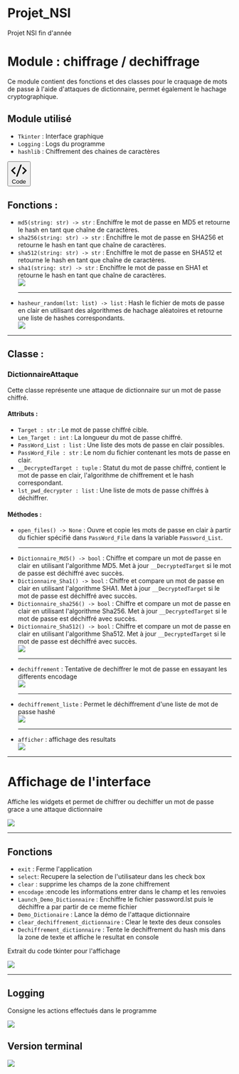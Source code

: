 # Projet_NSI
Projet NSI fin d'année
<!DOCTYPE html>
<html>
<head>
    <meta charset="UTF-8">
    <title>Documentation - Projet NSI</title>
    <link rel="stylesheet" type = "text/css" media="screen" href="style.css">
</head>

<body>
    <h1>Module : chiffrage / dechiffrage </h1>
    <p>Ce module contient des fonctions et des classes pour le craquage de mots de passe à l'aide d'attaques de dictionnaire, permet également le hachage cryptographique.</p>
    <h2>Module utilisé</h2>
    <ul class="decal">
        <li><code>Tkinter</code> : Interface graphique</li>
        <li><code>Logging</code> : Logs du programme</li>
        <li><code>hashlib</code> : Chiffrement des chaines de caractères</li>
    </ul>
    <div class="decal">
    <form action="https://github.com/Rikvalix/Projet_NSI" method="get" target="_blank">
        <button class="cssbuttons-io" >
            <span><svg xmlns="http://www.w3.org/2000/svg" viewBox="0 0 24 24"><path fill="none" d="M0 0h24v24H0z"></path><path fill="currentColor" d="M24 12l-5.657 5.657-1.414-1.414L21.172 12l-4.243-4.243 1.414-1.414L24 12zM2.828 12l4.243 4.243-1.414 1.414L0 12l5.657-5.657L7.07 7.757 2.828 12zm6.96 9H7.66l6.552-18h2.128L9.788 21z"></path></svg> Code</span>
          </button>
      </form></div>
    <h2>Fonctions :</h2>
    <ul class="decal">
        <li><code>md5(string: str) -> str</code> : Enchiffre le mot de passe en MD5 et retourne le hash en tant que chaîne de caractères.</li>
        <li><code>sha256(string: str) -> str</code> : Enchiffre le mot de passe en SHA256 et retourne le hash en tant que chaîne de caractères.</li>
        <li><code>sha512(string: str) -> str</code> : Enchiffre le mot de passe en SHA512 et retourne le hash en tant que chaîne de caractères.</li>
        <li><code>sha1(string: str) -> str</code> : Enchiffre le mot de passe en SHA1 et retourne le hash en tant que chaîne de caractères.</li>
        <img src="assets/md5_exemple.PNG">
        <hr>
        <li><code>hasheur_random(lst: list) -> list</code> : Hash le fichier de mots de passe en clair en utilisant des algorithmes de hachage aléatoires et retourne une liste de hashes correspondants.</li>
        <img src="assets/hasheur_random.PNG">
    </ul>
    <hr>
    <h2>Classe :</h2>
    <div class = decal>
    <h3>DictionnaireAttaque</h3>
    <p>Cette classe représente une attaque de dictionnaire sur un mot de passe chiffré.</p>
    <h4>Attributs :</h4>
    <ul class = decal>
        <li><code>Target : str</code> : Le mot de passe chiffré cible.</li>
        <li><code>Len_Target : int</code> : La longueur du mot de passe chiffré.</li>
        <li><code>PassWord_List : list</code> : Une liste des mots de passe en clair possibles.</li>
        <li><code>PassWord_File : str</code> : Le nom du fichier contenant les mots de passe en clair.</li>
        <li><code>__DecryptedTarget : tuple</code> : Statut du mot de passe chiffré, contient le mot de passe en clair, l'algorithme de chiffrement et le hash correspondant.</li>
        <li><code>lst_pwd_decrypter : list</code> : Une liste de mots de passe chiffrés à déchiffrer.</li>
    </ul>
    <h4>Méthodes :</h4>
    <ul class = decal>
        <li><code>open_files() -> None</code> : Ouvre et copie les mots de passe en clair à partir du fichier spécifié dans <code>PassWord_File</code> dans la variable <code>Password_List</code>.</li>
        <hr>
        <li><code>Dictionnaire_Md5() -> bool</code> : Chiffre et compare un mot de passe en clair en utilisant l'algorithme MD5. Met à jour <code>__DecryptedTarget</code> si le mot de passe est déchiffré avec succès.</li>
        <li><code>Dictionnaire_Sha1() -> bool</code> : Chiffre et compare un mot de passe en clair en utilisant l'algorithme SHA1. Met à jour <code>__DecryptedTarget</code> si le mot de passe est déchiffré avec succès.</li>
        <li><code>Dictionnaire_sha256() -> bool</code> : Chiffre et compare un mot de passe en clair en utilisant l'algorithme Sha256. Met à jour <code>__DecryptedTarget</code> si le mot de passe est déchiffré avec succès.</li>
        <li><code>Dictionnaire_Sha512() -> bool</code> : Chiffre et compare un mot de passe en clair en utilisant l'algorithme Sha512. Met à jour <code>__DecryptedTarget</code> si le mot de passe est déchiffré avec succès.</li>
        <img src="assets/dictionnaire_sha1.PNG">
        <hr>
        <li><code>dechiffrement</code> : Tentative de dechiffrer le mot de passe en essayant les differents encodage</li>
        <img src="assets/dechiffrement.PNG">
        <hr>
        <li><code>dechiffrement_liste</code> : Permet le déchiffrement d'une liste de mot de passe hashé</li>
        <img src="assets/dechiffrement_liste.PNG">
        <hr>
        <li><code>afficher</code> : affichage des resultats</li>
        <img src="assets/affichage.PNG">
    </ul>
    </div>
    <hr>
    <h1> Affichage de l'interface</h1>
    <div class="decal">
    <p> Affiche les widgets et permet de chiffrer ou dechiffer un mot de passe grace a une attaque dictionnaire</p>
    <img src="assets/interface.PNG">
    <hr>
    <h2>Fonctions</h2>
    <ul class = decal>
        <li><code>exit</code> : Ferme l'application</li>
        <li><code>select</code>: Recupere la selection de l'utilisateur dans les check box </li>
        <li><code>clear</code> : supprime les champs de la zone chiffrement </li>
        <li><code>encodage</code> :encode les informations entrer dans le champ et les renvoies </li>
        <li><code>Launch_Demo_Dictionnaire</code> : Enchiffre le fichier password.lst puis le déchiffre a par partir de ce meme fichier</li>
        <li><code>Demo_Dictionaire</code> : Lance la démo de l'attaque dictionnaire</li>
        <li><code>clear_dechiffrement_dictionnaire</code> : Clear le texte des deux consoles</li>
        <li><code>Dechiffrement_dictionnaire</code> : Tente le dechiffrement du hash mis dans la zone de texte et affiche le resultat en console</li>
    </ul>
    <p>Extrait du code tkinter pour l'affichage</p>
    <img src="assets/tkinter.PNG">
    <hr>
        </div><h2>Logging</h2><div class="decal">
        <p>Consigne les actions effectués dans le programme</p>
        <img src="assets/logging.PNG">
    </div>
        <h2>Version terminal</h2>
        <img class="decal" src = "assets/cmd.PNG">       
    </body>
    </html>
